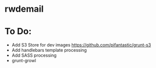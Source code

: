 rwdemail
========

# To Do:
- Add S3 Store for dev images https://github.com/pifantastic/grunt-s3
- Add handlebars template processing
- Add SASS processing
- grunt-growl



